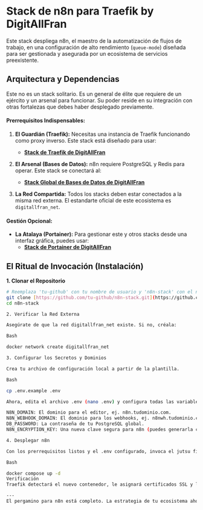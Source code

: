 # Stack de n8n para Traefik by DigitAllFran

Este stack despliega n8n, el maestro de la automatización de flujos de trabajo, en una configuración de alto rendimiento (`queue-mode`) diseñada para ser gestionada y asegurada por un ecosistema de servicios preexistente.

## Arquitectura y Dependencias

Este no es un stack solitario. Es un general de élite que requiere de un ejército y un arsenal para funcionar. Su poder reside en su integración con otras fortalezas que debes haber desplegado previamente.

#### **Prerrequisitos Indispensables:**

1.  **El Guardián (Traefik):** Necesitas una instancia de Traefik funcionando como proxy inverso. Este stack está diseñado para usar:
    * **[Stack de Traefik de DigitAllFran](https://github.com/bicibikes15/Traefik)**

2.  **El Arsenal (Bases de Datos):** n8n requiere PostgreSQL y Redis para operar. Este stack se conectará al:
    * **[Stack Global de Bases de Datos de DigitAllFran](https://github.com/bicibikes15/Globals-Databases)**

3.  **La Red Compartida:** Todos los stacks deben estar conectados a la misma red externa. El estandarte oficial de este ecosistema es `digitallfran_net`.

#### **Gestión Opcional:**

-   **La Atalaya (Portainer):** Para gestionar este y otros stacks desde una interfaz gráfica, puedes usar:
    * **[Stack de Portainer de DigitAllFran](https://github.com/bicibikes15/Portainer-Stack-Traefik)**

## El Ritual de Invocación (Instalación)

**1. Clonar el Repositorio**
```bash
# Reemplaza 'tu-github' con tu nombre de usuario y 'n8n-stack' con el nombre de tu repo
git clone [https://github.com/tu-github/n8n-stack.git](https://github.com/tu-github/n8n-stack.git)
cd n8n-stack

2. Verificar la Red Externa

Asegúrate de que la red digitallfran_net existe. Si no, créala:

Bash

docker network create digitallfran_net

3. Configurar los Secretos y Dominios

Crea tu archivo de configuración local a partir de la plantilla.

Bash

cp .env.example .env

Ahora, edita el archivo .env (nano .env) y configura todas las variables. Las más importantes son tus dominios, que deben apuntar a la IP de tu servidor Traefik:

N8N_DOMAIN: El dominio para el editor, ej. n8n.tudominio.com.
N8N_WEBHOOK_DOMAIN: El dominio para los webhooks, ej. n8nwh.tudominio.com.
DB_PASSWORD: La contraseña de tu PostgreSQL global.
N8N_ENCRYPTION_KEY: Una nueva clave segura para n8n (puedes generarla con openssl rand -hex 32).

4. Desplegar n8n

Con los prerrequisitos listos y el .env configurado, invoca el jutsu final.

Bash

docker compose up -d
Verificación
Traefik detectará el nuevo contenedor, le asignará certificados SSL y lo hará disponible en los dominios que configuraste. Podrás acceder al editor de n8n en https:// seguido de tu N8N_DOMAIN.

---
El pergamino para n8n está completo. La estrategia de tu ecosistema ahora está claramente documentada.